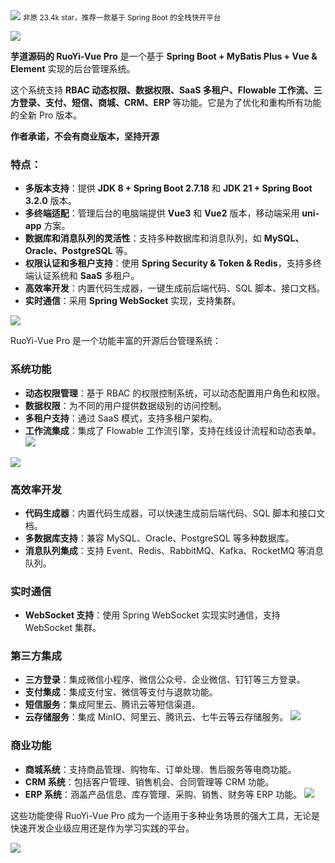 <img src="/assets/image/240114-YunaiV-ruoyi-vue-pro-1.png" style="max-width: 70%; height: auto;">
<small>非原 23.4k star，推荐一款基于 Spring Boot 的全栈快开平台</small>



![](/assets/image/240114-YunaiV-ruoyi-vue-pro-1.png)

**芋道源码的 RuoYi-Vue Pro** 是一个基于 **Spring Boot + MyBatis Plus + Vue & Element** 实现的后台管理系统。

这个系统支持 **RBAC 动态权限、数据权限、SaaS 多租户、Flowable 工作流、三方登录、支付、短信、商城、CRM、ERP** 等功能。它是为了优化和重构所有功能的全新 Pro 版本。

**作者承诺，不会有商业版本，坚持开源**

### 特点：
- **多版本支持**：提供 **JDK 8 + Spring Boot 2.7.18** 和 **JDK 21 + Spring Boot 3.2.0** 版本。
- **多终端适配**：管理后台的电脑端提供 **Vue3** 和 **Vue2** 版本，移动端采用 **uni-app** 方案。
- **数据库和消息队列的灵活性**：支持多种数据库和消息队列，如 **MySQL、Oracle、PostgreSQL** 等。
- **权限认证和多租户支持**：使用 **Spring Security & Token & Redis**，支持多终端认证系统和 **SaaS** 多租户。
- **高效率开发**：内置代码生成器，一键生成前后端代码、SQL 脚本、接口文档。
- **实时通信**：采用 **Spring WebSocket** 实现，支持集群。


![](/assets/image/240114-YunaiV-ruoyi-vue-pro-2.png)


RuoYi-Vue Pro 是一个功能丰富的开源后台管理系统：

### 系统功能
- **动态权限管理**：基于 RBAC 的权限控制系统，可以动态配置用户角色和权限。
- **数据权限**：为不同的用户提供数据级别的访问控制。
- **多租户支持**：通过 SaaS 模式，支持多租户架构。
- **工作流集成**：集成了 Flowable 工作流引擎，支持在线设计流程和动态表单。
![](/assets/image/240114-YunaiV-ruoyi-vue-pro-3.png)

![](/assets/image/240114-YunaiV-ruoyi-vue-pro-4.png)


### 高效率开发
- **代码生成器**：内置代码生成器，可以快速生成前后端代码、SQL 脚本和接口文档。
- **多数据库支持**：兼容 MySQL、Oracle、PostgreSQL 等多种数据库。
- **消息队列集成**：支持 Event、Redis、RabbitMQ、Kafka、RocketMQ 等消息队列。

### 实时通信
- **WebSocket 支持**：使用 Spring WebSocket 实现实时通信，支持 WebSocket 集群。

### 第三方集成
- **三方登录**：集成微信小程序、微信公众号、企业微信、钉钉等三方登录。
- **支付集成**：集成支付宝、微信等支付与退款功能。
- **短信服务**：集成阿里云、腾讯云等短信渠道。
- **云存储服务**：集成 MinIO、阿里云、腾讯云、七牛云等云存储服务。
![](/assets/image/240114-YunaiV-ruoyi-vue-pro-5.png)


### 商业功能
- **商城系统**：支持商品管理、购物车、订单处理、售后服务等电商功能。
- **CRM 系统**：包括客户管理、销售机会、合同管理等 CRM 功能。
- **ERP 系统**：涵盖产品信息、库存管理、采购、销售、财务等 ERP 功能。
![](/assets/image/240114-YunaiV-ruoyi-vue-pro-6.png)


这些功能使得 RuoYi-Vue Pro 成为一个适用于多种业务场景的强大工具，无论是快速开发企业级应用还是作为学习实践的平台。




![](/assets/image/240114-YunaiV-ruoyi-vue-pro-7.png)
